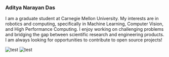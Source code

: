 ### Aditya Narayan Das

I am a graduate student at Carnegie Mellon University. My interests are in robotics and computing, specifically in Machine Learning, Computer Vision, and High Performance Computing. I enjoy working on challenging problems and bridging the gap between scientific research and engineering products. I am always looking for opportunities to contribute to open source projects!

![test](https://i.pinimg.com/originals/e6/80/2d/e6802d9c0538e25efed9d1cdf3414af9.gif)
![test](https://i.pinimg.com/originals/f1/63/11/f16311fd0c32786525f471c685bc516e.gif)
